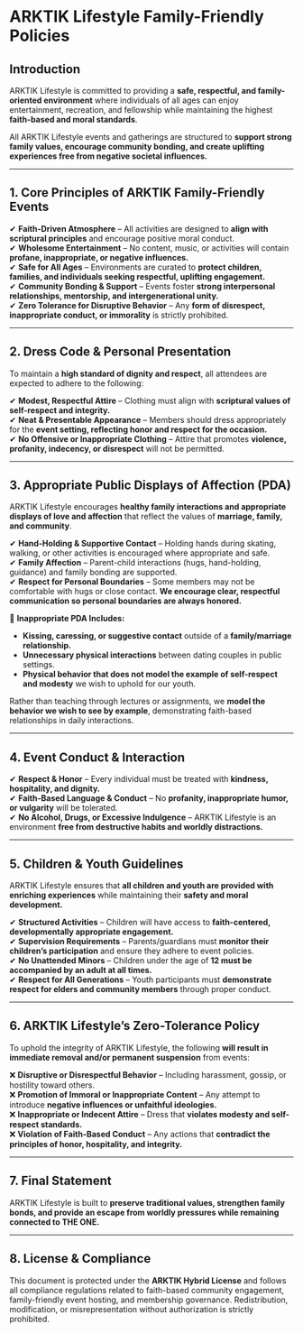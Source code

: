 # ARKTIK Lifestyle Family-Friendly Policies  

## **Introduction**  
ARKTIK Lifestyle is committed to providing a **safe, respectful, and family-oriented environment** where individuals of all ages can enjoy entertainment, recreation, and fellowship while maintaining the highest **faith-based and moral standards**.  

All ARKTIK Lifestyle events and gatherings are structured to **support strong family values, encourage community bonding, and create uplifting experiences free from negative societal influences.**  

---  

## **1. Core Principles of ARKTIK Family-Friendly Events**  

✔ **Faith-Driven Atmosphere** – All activities are designed to **align with scriptural principles** and encourage positive moral conduct.  
✔ **Wholesome Entertainment** – No content, music, or activities will contain **profane, inappropriate, or negative influences.**  
✔ **Safe for All Ages** – Environments are curated to **protect children, families, and individuals seeking respectful, uplifting engagement.**  
✔ **Community Bonding & Support** – Events foster **strong interpersonal relationships, mentorship, and intergenerational unity.**  
✔ **Zero Tolerance for Disruptive Behavior** – Any **form of disrespect, inappropriate conduct, or immorality** is strictly prohibited.  

---  

## **2. Dress Code & Personal Presentation**  

To maintain a **high standard of dignity and respect**, all attendees are expected to adhere to the following:  

✔ **Modest, Respectful Attire** – Clothing must align with **scriptural values of self-respect and integrity.**  
✔ **Neat & Presentable Appearance** – Members should dress appropriately for the **event setting, reflecting honor and respect for the occasion.**  
✔ **No Offensive or Inappropriate Clothing** – Attire that promotes **violence, profanity, indecency, or disrespect** will not be permitted.  

---  

## **3. Appropriate Public Displays of Affection (PDA)**  

ARKTIK Lifestyle encourages **healthy family interactions and appropriate displays of love and affection** that reflect the values of **marriage, family, and community**.  

✔ **Hand-Holding & Supportive Contact** – Holding hands during skating, walking, or other activities is encouraged where appropriate and safe.  
✔ **Family Affection** – Parent-child interactions (hugs, hand-holding, guidance) and family bonding are supported.  
✔ **Respect for Personal Boundaries** – Some members may not be comfortable with hugs or close contact. **We encourage clear, respectful communication so personal boundaries are always honored.**  

🚫 **Inappropriate PDA Includes:**  
- **Kissing, caressing, or suggestive contact** outside of a **family/marriage relationship.**  
- **Unnecessary physical interactions** between dating couples in public settings.  
- **Physical behavior that does not model the example of self-respect and modesty** we wish to uphold for our youth.  

Rather than teaching through lectures or assignments, we **model the behavior we wish to see by example**, demonstrating faith-based relationships in daily interactions.  

---  

## **4. Event Conduct & Interaction**  

✔ **Respect & Honor** – Every individual must be treated with **kindness, hospitality, and dignity.**  
✔ **Faith-Based Language & Conduct** – No **profanity, inappropriate humor, or vulgarity** will be tolerated.  
✔ **No Alcohol, Drugs, or Excessive Indulgence** – ARKTIK Lifestyle is an environment **free from destructive habits and worldly distractions.**  

---  

## **5. Children & Youth Guidelines**  

ARKTIK Lifestyle ensures that **all children and youth are provided with enriching experiences** while maintaining their **safety and moral development.**  

✔ **Structured Activities** – Children will have access to **faith-centered, developmentally appropriate engagement.**  
✔ **Supervision Requirements** – Parents/guardians must **monitor their children’s participation** and ensure they adhere to event policies.  
✔ **No Unattended Minors** – Children under the age of **12 must be accompanied by an adult at all times.**  
✔ **Respect for All Generations** – Youth participants must **demonstrate respect for elders and community members** through proper conduct.  

---  

## **6. ARKTIK Lifestyle’s Zero-Tolerance Policy**  

To uphold the integrity of ARKTIK Lifestyle, the following **will result in immediate removal and/or permanent suspension** from events:  

❌ **Disruptive or Disrespectful Behavior** – Including harassment, gossip, or hostility toward others.  
❌ **Promotion of Immoral or Inappropriate Content** – Any attempt to introduce **negative influences or unfaithful ideologies.**  
❌ **Inappropriate or Indecent Attire** – Dress that **violates modesty and self-respect standards.**  
❌ **Violation of Faith-Based Conduct** – Any actions that **contradict the principles of honor, hospitality, and integrity.**  

---  

## **7. Final Statement**  

ARKTIK Lifestyle is built to **preserve traditional values, strengthen family bonds, and provide an escape from worldly pressures while remaining connected to THE ONE.**  


---  

## **8. License & Compliance**  

This document is protected under the **ARKTIK Hybrid License** and follows all compliance regulations related to faith-based community engagement, family-friendly event hosting, and membership governance. Redistribution, modification, or misrepresentation without authorization is strictly prohibited.  
